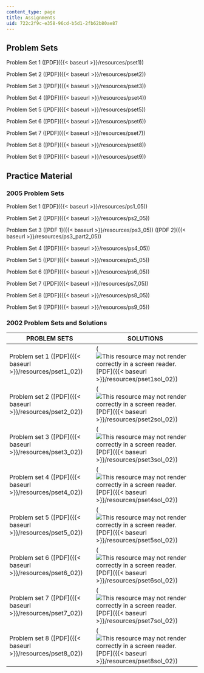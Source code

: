 ```yaml
---
content_type: page
title: Assignments
uid: 722c2f9c-e358-96cd-b5d1-2fb62b80ae87
---
```


Problem Sets
------------

Problem Set 1 ([PDF]({{< baseurl >}}/resources/pset1))

Problem Set 2 ([PDF]({{< baseurl >}}/resources/pset2))

Problem Set 3 ([PDF]({{< baseurl >}}/resources/pset3))

Problem Set 4 ([PDF]({{< baseurl >}}/resources/pset4))

Problem Set 5 ([PDF]({{< baseurl >}}/resources/pset5))

Problem Set 6 ([PDF]({{< baseurl >}}/resources/pset6))

Problem Set 7 ([PDF]({{< baseurl >}}/resources/pset7))

Problem Set 8 ([PDF]({{< baseurl >}}/resources/pset8))

Problem Set 9 ([PDF]({{< baseurl >}}/resources/pset9))

Practice Material
-----------------

### 2005 Problem Sets

Problem Set 1 ([PDF]({{< baseurl >}}/resources/ps1_05))

Problem Set 2 ([PDF]({{< baseurl >}}/resources/ps2_05))

Problem Set 3 ([PDF 1]({{< baseurl >}}/resources/ps3_05)) ([PDF 2]({{< baseurl >}}/resources/ps3_part2_05))

Problem Set 4 ([PDF]({{< baseurl >}}/resources/ps4_05))

Problem Set 5 ([PDF]({{< baseurl >}}/resources/ps5_05))

Problem Set 6 ([PDF]({{< baseurl >}}/resources/ps6_05))

Problem Set 7 ([PDF]({{< baseurl >}}/resources/ps7_05))

Problem Set 8 ([PDF]({{< baseurl >}}/resources/ps8_05))

Problem Set 9 ([PDF]({{< baseurl >}}/resources/ps9_05))

### 2002 Problem Sets and Solutions

| PROBLEM SETS | SOLUTIONS |
| --- | --- |
| Problem set 1 ([PDF]({{< baseurl >}}/resources/pset1_02)) | (![This resource may not render correctly in a screen reader.](/images/inacessible.gif)[PDF]({{< baseurl >}}/resources/pset1sol_02)) |
| Problem set 2 ([PDF]({{< baseurl >}}/resources/pset2_02)) | (![This resource may not render correctly in a screen reader.](/images/inacessible.gif)[PDF]({{< baseurl >}}/resources/pset2sol_02)) |
| Problem set 3 ([PDF]({{< baseurl >}}/resources/pset3_02)) | (![This resource may not render correctly in a screen reader.](/images/inacessible.gif)[PDF]({{< baseurl >}}/resources/pset3sol_02)) |
| Problem set 4 ([PDF]({{< baseurl >}}/resources/pset4_02)) | (![This resource may not render correctly in a screen reader.](/images/inacessible.gif)[PDF]({{< baseurl >}}/resources/pset4sol_02)) |
| Problem set 5 ([PDF]({{< baseurl >}}/resources/pset5_02)) | (![This resource may not render correctly in a screen reader.](/images/inacessible.gif)[PDF]({{< baseurl >}}/resources/pset5sol_02)) |
| Problem set 6 ([PDF]({{< baseurl >}}/resources/pset6_02)) | (![This resource may not render correctly in a screen reader.](/images/inacessible.gif)[PDF]({{< baseurl >}}/resources/pset6sol_02)) |
| Problem set 7 ([PDF]({{< baseurl >}}/resources/pset7_02)) | (![This resource may not render correctly in a screen reader.](/images/inacessible.gif)[PDF]({{< baseurl >}}/resources/pset7sol_02)) |
| Problem set 8 ([PDF]({{< baseurl >}}/resources/pset8_02)) | (![This resource may not render correctly in a screen reader.](/images/inacessible.gif)[PDF]({{< baseurl >}}/resources/pset8sol_02))